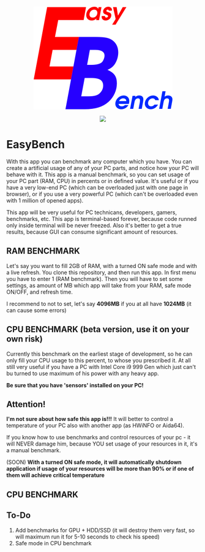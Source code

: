 <p align="center">
  <img src="EasyBench_Logo.png" alt="App Logo"/>
</p>

<p align="center">
  <img src="https://img.shields.io/badge/LICENSE-MIT-green"/>
</p>

# EasyBench

With this app you can benchmark any computer which you have. You can create a artificial usage of any of your PC parts, and notice how your PC will behave with it. This app is a manual benchmark, so you can set usage of your PC part (RAM, CPU) in percents or in defined value.  It's useful or if you have a very low-end PC (which can be overloaded just with one page in browser), or if you use a very powerful PC (which can't be overloaded even with 1 million of opened apps).

This app will be very useful for PC technicans, developers, gamers, benchmarks, etc. This app is terminal-based forever, because code runned only inside terminal will be never freezed. Also it's better to get a true results, because GUI can consume significant amount of resources.


## RAM BENCHMARK

Let's say you want to fill 2GB of RAM, with a turned ON safe mode and with a live refresh. You clone this repository, and then run this app. In first menu you have to enter 1 (RAM benchmark). Then you will have to set some settings, as amount of MB which app will take from your RAM, safe mode ON/OFF, and refresh time.

I recommend to not to set, let's say **4096MB** if you at all have **1024MB** (it can cause some errors)

## CPU BENCHMARK (beta version, use it on your own risk)

Currently this benchmark on the earliest stage of development, so he can only fill your CPU usage to this percent, to whose you prescribed it. At all still very useful if you have a PC with Intel Core i9 999 Gen which just can't bu turned to use maximum of his power with any heavy app.

**Be sure that you have 'sensors' installed on your PC!**

## Attention!

**I'm not sure about how safe this app is!!!** It will better to control a temperature of your PC also with another app (as HWiNFO or Aida64).

If you know how to use benchmarks and control resources of your pc - it will NEVER damage him, because YOU set usage of your resources in it, it's a manual benchmark.

(SOON) **With a turned ON safe mode, it will automatically shutdown application if usage of your resources will be more than 90% or if one of them will achieve critical temperature**

## CPU BENCHMARK

## To-Do

1. Add benchmarks for GPU + HDD/SSD (it will destroy them very fast, so will maximum run it for 5-10 seconds to check his speed)
2. Safe mode in CPU benchmark
